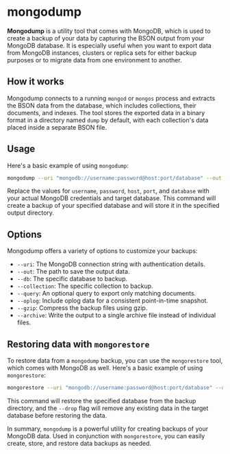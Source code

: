 # mongodump

**Mongodump** is a utility tool that comes with MongoDB, which is used to create a backup of your data by capturing the BSON output from your MongoDB database. It is especially useful when you want to export data from MongoDB instances, clusters or replica sets for either backup purposes or to migrate data from one environment to another.

## How it works

Mongodump connects to a running `mongod` or `mongos` process and extracts the BSON data from the database, which includes collections, their documents, and indexes. The tool stores the exported data in a binary format in a directory named `dump` by default, with each collection's data placed inside a separate BSON file.

## Usage

Here's a basic example of using `mongodump`:

```bash
mongodump --uri "mongodb://username:password@host:port/database" --out /path/to/output/dir
```

Replace the values for `username`, `password`, `host`, `port`, and `database` with your actual MongoDB credentials and target database. This command will create a backup of your specified database and will store it in the specified output directory.

## Options

Mongodump offers a variety of options to customize your backups:

- `--uri`: The MongoDB connection string with authentication details.
- `--out`: The path to save the output data.
- `--db`: The specific database to backup.
- `--collection`: The specific collection to backup.
- `--query`: An optional query to export only matching documents.
- `--oplog`: Include oplog data for a consistent point-in-time snapshot.
- `--gzip`: Compress the backup files using gzip.
- `--archive`: Write the output to a single archive file instead of individual files.

## Restoring data with `mongorestore`

To restore data from a `mongodump` backup, you can use the `mongorestore` tool, which comes with MongoDB as well. Here's a basic example of using `mongorestore`:

```bash
mongorestore --uri "mongodb://username:password@host:port/database" --drop /path/to/backup/dir
```

This command will restore the specified database from the backup directory, and the `--drop` flag will remove any existing data in the target database before restoring the data.

In summary, `mongodump` is a powerful utility for creating backups of your MongoDB data. Used in conjunction with `mongorestore`, you can easily create, store, and restore data backups as needed.
